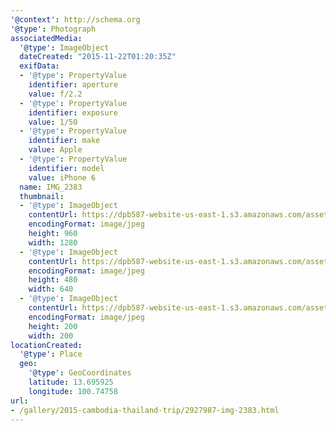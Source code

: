 ```yaml
---
'@context': http://schema.org
'@type': Photograph
associatedMedia:
  '@type': ImageObject
  dateCreated: "2015-11-22T01:20:35Z"
  exifData:
  - '@type': PropertyValue
    identifier: aperture
    value: f/2.2
  - '@type': PropertyValue
    identifier: exposure
    value: 1/50
  - '@type': PropertyValue
    identifier: make
    value: Apple
  - '@type': PropertyValue
    identifier: model
    value: iPhone 6
  name: IMG_2383
  thumbnail:
  - '@type': ImageObject
    contentUrl: https://dpb587-website-us-east-1.s3.amazonaws.com/asset/gallery/2015-cambodia-thailand-trip/2927987-img-2383~1280.jpg
    encodingFormat: image/jpeg
    height: 960
    width: 1280
  - '@type': ImageObject
    contentUrl: https://dpb587-website-us-east-1.s3.amazonaws.com/asset/gallery/2015-cambodia-thailand-trip/2927987-img-2383~640w.jpg
    encodingFormat: image/jpeg
    height: 480
    width: 640
  - '@type': ImageObject
    contentUrl: https://dpb587-website-us-east-1.s3.amazonaws.com/asset/gallery/2015-cambodia-thailand-trip/2927987-img-2383~200x200.jpg
    encodingFormat: image/jpeg
    height: 200
    width: 200
locationCreated:
  '@type': Place
  geo:
    '@type': GeoCoordinates
    latitude: 13.695925
    longitude: 100.74758
url:
- /gallery/2015-cambodia-thailand-trip/2927987-img-2383.html
---
```


